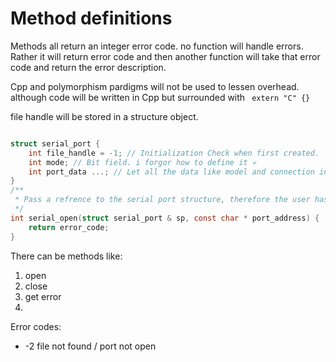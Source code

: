 # Method definitions

Methods all return an integer error code. no function will handle errors. Rather it will return error code and then another function will take that error code and return the error description.

Cpp and polymorphism pardigms will not be used to lessen overhead.
although code will be written in Cpp but surrounded with ``` extern "C" {}```

file handle will be stored in a structure object.

```C 

struct serial_port {
    int file_handle = -1; // Initialization Check when first created.
    int mode; // Bit field. i forgor how to define it 💀
    int port_data ...; // Let all the data like model and connection interface and stuff like that define here.
}
/**
 * Pass a refrence to the serial port structure, therefore the user has to create it before opening.
 */
int serial_open(struct serial_port & sp, const char * port_address) {
    return error_code;
}
```

There can be methods like:
1. open
2. close
3. get error
4. 



Error codes:
- -2 file not found / port not open